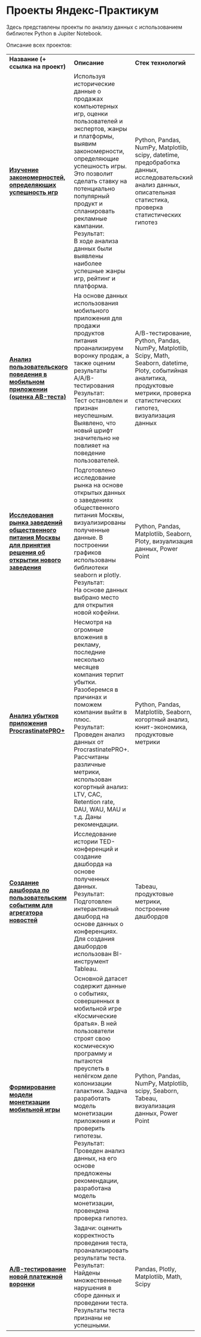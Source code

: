 # Проекты Яндекс-Практикум

Здесь представлены проекты по анализу данных с использованием библиотек Python в Jupiter Notebook.

Описание всех проектов:

<table>
<tr>
<td><b>Название (+ ссылка на проект)</b></td>
<td><b>Описание</b></td>
<td><b>Стек технологий</b></td>
<tr>
<td><a href="https://github.com/Light987/Yandex.Practicum/blob/main/Выявить%20определяющие%20успешность%20игры%20закономерности.ipynb" target="_blank"><b> Изучение закономерностей, определяющих успешность игр</b></td>
<td>Используя исторические данные о продажах компьютерных игр, оценки пользователей и экспертов, жанры и платформы, выявим закономерности, определяющие успешность игры.  Это позволит сделать ставку на потенциально популярный продукт и спланировать рекламные кампании. <br>Результат:<br>В ходе анализа данных были выявлены наиболее успешные жанры игр, рейтинг и платформа.</td>
<td>Python, Pandas, NumPy, Matplotlib, scipy, datetime, предобработка данных, исследовательский анализ данных, описательная статистика, проверка статистических гипотез</td>
<tr>
<td><a href="https://github.com/Light987/Yandex.Practicum/blob/main/Приоритизация%20гипотез.ipynb" target="_blank"><b>Анализ пользовательского поведения в мобильном приложении (оценка AB-теста)</b></a></td>
<td>На основе данных использования мобильного приложения для продажи продуктов питания проанализируем воронку продаж, а также оценим результаты A/A/B-тестирования  <br>Результат:<br>Тест остановлен и признан неуспешным. Выявлено, что новый шрифт значительно не повлияет на поведение пользователей.</td>
<td>А/В-тестирование, Python, Pandas, NumPy, Matplotlib, Scipy, Math, Seaborn, datetime, Ploty, событийная аналитика, продуктовые метрики, проверка статистических гипотез, визуализация данных</td>
<tr>
<td><a href="https://github.com/Light987/Yandex.Practicum/blob/main/Рынок%20заведений%20общественного%20питания%20Москвы.ipynb" target="_blank"><b>Исследования рынка заведений общественного питания Москвы для принятия решения об открытии нового заведения</b></a></td>
<td>Подготовлено исследование рынка на основе открытых данных о заведениях общественного питания Москвы, визуализированы полученные данные. В построении графиков использованы библиотеки seaborn и plotly. <br>Результат:<br>На основе данных выбрано место для открытия новой кофейни.</td>
<td>Python, Pandas, Matplotlib, Seaborn, Ploty, визуализация данных, Power Point</td>
<tr>
<td><a href="https://github.com/Light987/Yandex.Practicum/blob/main/Рынок%20заведений%20общественного%20питания%20Москвы.ipynb" target="_blank"><b>Анализ убытков приложения ProcrastinatePRO+</b></a></td>
<td>Несмотря на огромные вложения в рекламу, последние несколько месяцев компания терпит убытки. Разоберемся в причинах и поможем компании выйти в плюс. <br>Результат:<br>Проведен анализ данных от ProcrastinatePRO+. Рассчитаны различные метрики, использован когортный анализ: LTV, CAC, Retention rate, DAU, WAU, MAU и т.д. Даны рекомендации.</td>
<td>Python, Pandas, Matplotlib, Seaborn, когортный анализ, юнит-экономика, продуктовые метрики</td>
<tr>
<td><a href="https://github.com/Light987/Yandex.Practicum/blob/main/Проект%20по%20SQL.ipynb" target="_blank"><b>Создание дашборда по пользовательским событиям для агрегатора новостей</b></a></td>
<td>Исследование истории TED-конференций и создание дашборда на основе полученных данных. <br>Результат:<br>Подготовлен интерактивный дашборд на основе данных о конференциях. Для создания дашбордов использован BI-инструмент Tableau.</td>
<td>Tabeau, продуктовые метрики, построение дашбордов</td>  
<tr>
<td><a href="https://github.com/Light987/Yandex.Practicum/blob/main/Игры%20—%20Анализ%20рекламных%20источников.ipynb" target="_blank"><b>Формирование модели монетизации мобильной игры</b></a></td>
<td>Основной датасет содержит данные о событиях, совершенных в мобильной игре «Космические братья». В ней пользователи строят свою космическую программу и пытаются преуспеть в нелёгком деле колонизации галактики. Задача разработать модель монетизации приложения и проверить гипотезы. <br>Результат:<br> Проведен анализ данных, на его основе предложены рекомендации, разработана модель монетизации, провендена проверка гипотез.</td>
<td>Python, Pandas, NumPy, Matplotlib, scipy, Seaborn, Tabeau, визуализация данных, Power Point</td>
<tr>
<td><a href="https://github.com/Light987/Yandex.Practicum/blob/main/Анализ%20AB%20теста.ipynb" target="_blank"><b>А/В-тестирование новой платежной воронки</b></a></td>
<td>Задачи: оценить корректность проведения теста, проанализировать результаты теста. <br>Результат:<br>Найдены множественные нарушения в сборе данных и проведении теста. Результаты теста признаны не успешными.</td>
<td>Pandas, Plotly, Matplotlib, Math, Scipy</td>
</table>
<br/><br/>
